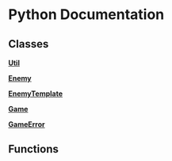 # Python Documentation

## Classes

**[Util](Util.md)**

**[Enemy](Enemy.md)**

**[EnemyTemplate](EnemyTemplate.md)**

**[Game](Game.md)**

**[GameError](GameError.md)**



## Functions

